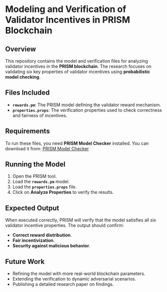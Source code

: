 # Modeling and Verification of Validator Incentives in PRISM Blockchain

## Overview
This repository contains the model and verification files for analyzing validator incentives in the **PRISM blockchain**. The research focuses on validating six key properties of validator incentives using **probabilistic model checking**.

## Files Included
- **`rewards.pm`**: The PRISM model defining the validator reward mechanism.
- **`properties.props`**: The verification properties used to check correctness and fairness of incentives.

## Requirements
To run these files, you need **PRISM Model Checker** installed. You can download it from:
[PRISM Model Checker](http://www.prismmodelchecker.org/)

## Running the Model
1. Open the PRISM tool.
2. Load the **`rewards.pm`** model.
3. Load the **`properties.props`** file.
4. Click on **Analyze Properties** to verify the results.

## Expected Output
When executed correctly, PRISM will verify that the model satisfies all six validator incentive properties. The output should confirm:
- **Correct reward distribution**.
- **Fair incentivization**.
- **Security against malicious behavior**.

## Future Work
- Refining the model with more real-world blockchain parameters.
- Extending the verification to dynamic adversarial scenarios.
- Publishing a detailed research paper on findings.



